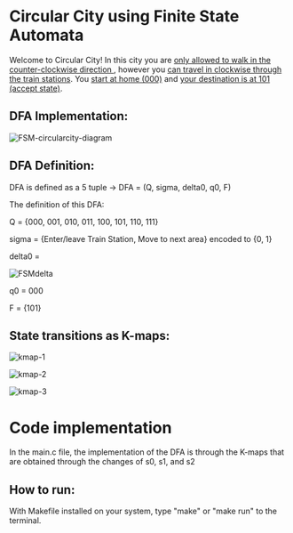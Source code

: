 # Circular City using Finite State Automata

Welcome to Circular City! In this city you are <u> only allowed to walk in the counter-clockwise direction </u>, however you <u>can travel in clockwise through the train stations</u>. You <u>start at home (000)</u> and <u>your destination is at 101 (accept state)</u>.

## DFA Implementation:
![FSM-circularcity-diagram](https://user-images.githubusercontent.com/114067350/210193342-b67335dd-8dcb-46ec-8ce5-d7f8c01887dd.png)

## DFA Definition:
DFA is defined as a 5 tuple -> DFA = (Q, sigma, delta0, q0, F)

The definition of this DFA:

Q = {000, 001, 010, 011, 100, 101, 110, 111}

sigma = {Enter/leave Train Station, Move to next area} encoded to {0, 1}

delta0 = 

![FSMdelta](https://user-images.githubusercontent.com/114067350/210193557-b417c89b-3812-46a8-a7b8-79e98cb2f93a.png)

q0 = 000

F = {101}

## State transitions as K-maps:

![kmap-1](https://user-images.githubusercontent.com/114067350/210193682-0ea09a2b-53ca-4bde-93ba-462d5a9a064b.png)

![kmap-2](https://user-images.githubusercontent.com/114067350/210193685-e557610f-74aa-45ae-a2df-751481ec491e.png)

![kmap-3](https://user-images.githubusercontent.com/114067350/210193688-89731284-998e-4002-94ea-1a2e67c606a2.png)


# Code implementation

In the main.c file, the implementation of the DFA is through the K-maps that are obtained through the changes of s0, s1, and s2

## How to run:
With Makefile installed on your system, type "make" or "make run" to the terminal.

